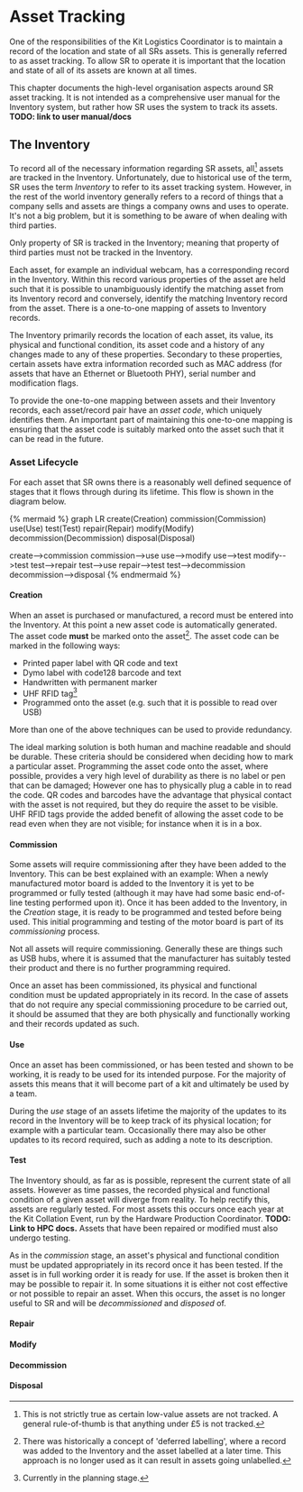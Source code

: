 # Asset Tracking

One of the responsibilities of the Kit Logistics Coordinator is to maintain a record of the location and state of all SRs assets. This is generally referred to as asset tracking. To allow SR to operate it is important that the location and state of all of its assets are known at all times.

This chapter documents the high-level organisation aspects around SR asset tracking. It is not intended as a comprehensive user manual for the Inventory system, but rather how SR uses the system to track its assets. **TODO: link to user manual/docs**

## The Inventory

To record all of the necessary information regarding SR assets, all[^1] assets are tracked in the Inventory. Unfortunately, due to historical use of the term, SR uses the term *Inventory* to refer to its asset tracking system. However, in the rest of the world inventory generally refers to a record of things that a company sells and assets are things a company owns and uses to operate. It's not a big problem, but it is something to be aware of when dealing with third parties.

Only property of SR is tracked in the Inventory; meaning that property of third parties must not be tracked in the Inventory.

Each asset, for example an individual webcam, has a corresponding record in the Inventory. Within this record various properties of the asset are held such that it is possible to unambiguously identify the matching asset from its Inventory record and conversely, identify the matching Inventory record from the asset. There is a one-to-one mapping of assets to Inventory records.

The Inventory primarily records the location of each asset, its value, its physical and functional condition, its asset code and a history of any changes made to any of these properties. Secondary to these properties, certain assets have extra information recorded such as MAC address (for assets that have an Ethernet or Bluetooth PHY), serial number and modification flags.

To provide the one-to-one mapping between assets and their Inventory records, each asset/record pair have an *asset code*, which uniquely identifies them. An important part of maintaining this one-to-one mapping is ensuring that the asset code is suitably marked onto the asset such that it can be read in the future.

### Asset Lifecycle

For each asset that SR owns there is a reasonably well defined sequence of stages that it flows through during its lifetime. This flow is shown in the diagram below.

{% mermaid %}
graph LR
  create(Creation)
  commission(Commission)
  use(Use)
  test(Test)
  repair(Repair)
  modify(Modify)
  decommission(Decommission)
  disposal(Disposal)
  
  create-->commission
  commission-->use
  use-->modify
  use-->test
  modify-->test
  test-->repair
  test-->use
  repair-->test
  test-->decommission
  decommission-->disposal
{% endmermaid %}

#### Creation

When an asset is purchased or manufactured, a record must be entered into the Inventory. At this point a new asset code is automatically generated. The asset code **must** be marked onto the asset[^2]. The asset code can be marked in the following ways:

  * Printed paper label with QR code and text
  * Dymo label with code128 barcode and text
  * Handwritten with permanent marker
  * UHF RFID tag[^3]
  * Programmed onto the asset (e.g. such that it is possible to read over USB)

More than one of the above techniques can be used to provide redundancy.

The ideal marking solution is both human and machine readable and should be durable. These criteria should be considered when deciding how to mark a particular asset. Programming the asset code onto the asset, where possible, provides a very high level of durability as there is no label or pen that can be damaged; However one has to physically plug a cable in to read the code. QR codes and barcodes have the advantage that physical contact with the asset is not required, but they do require the asset to be visible. UHF RFID tags provide the added benefit of allowing the asset code to be read even when they are not visible; for instance when it is in a box.

#### Commission

Some assets will require commissioning after they have been added to the Inventory. This can be best explained with an example: When a newly manufactured motor board is added to the Inventory it is yet to be programmed or fully tested (although it may have had some basic end-of-line testing performed upon it). Once it has been added to the Inventory, in the *Creation* stage, it is ready to be programmed and tested before being used. This initial programming and testing of the motor board is part of its *commissioning* process.

Not all assets will require commissioning. Generally these are things such as USB hubs, where it is assumed that the manufacturer has suitably tested their product and there is no further programming required.

Once an asset has been commissioned, its physical and functional condition must be updated appropriately in its record. In the case of assets that do not require any special commissioning procedure to be carried out, it should be assumed that they are both physically and functionally working and their records updated as such.

#### Use

Once an asset has been commissioned, or has been tested and shown to be working, it is ready to be used for its intended purpose. For the majority of assets this means that it will become part of a kit and ultimately be used by a team.

During the *use* stage of an assets lifetime the majority of the updates to its record in the Inventory will be to keep track of its physical location; for example with a particular team. Occasionally there may also be other updates to its record required, such as adding a note to its description.

#### Test

The Inventory should, as far as is possible, represent the current state of all assets. However as time passes, the recorded physical and functional condition of a given asset will diverge from reality. To help rectify this, assets are regularly tested. For most assets this occurs once each year at the Kit Collation Event, run by the Hardware Production Coordinator. **TODO: Link to HPC docs.** Assets that have been repaired or modified must also undergo testing.

As in the *commission* stage, an asset's physical and functional condition must be updated appropriately in its record once it has been tested. If the asset is in full working order it is ready for use. If the asset is broken then it may be possible to repair it. In some situations it is either not cost effective or not possible to repair an asset. When this occurs, the asset is no longer useful to SR and will be *decommissioned* and *disposed* of.

#### Repair
#### Modify
#### Decommission
#### Disposal

[^1]: This is not strictly true as certain low-value assets are not tracked. A general rule-of-thumb is that anything under £5 is not tracked.
[^2]: There was historically a concept of 'deferred labelling', where a record was added to the Inventory and the asset labelled at a later time. This approach is no longer used as it can result in assets going unlabelled.
[^3]: Currently in the planning stage.